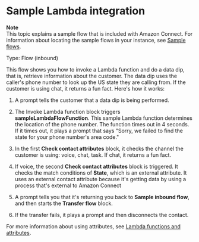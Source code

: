 # Sample Lambda integration<a name="sample-lambda-integration"></a>

**Note**  
This topic explains a sample flow that is included with Amazon Connect\. For information about locating the sample flows in your instance, see [Sample flows](contact-flow-samples.md)\. 

Type: Flow \(inbound\)

This flow shows you how to invoke a Lambda function and do a data dip, that is, retrieve information about the customer\. The data dip uses the caller's phone number to look up the US state they are calling from\. If the customer is using chat, it returns a fun fact\. Here's how it works:

1. A prompt tells the customer that a data dip is being performed\. 

1. The Invoke Lambda function block triggers **sampleLambdaFlowFunction**\. This sample Lambda function determines the location of the phone number\. The function times out in 4 seconds\. If it times out, it plays a prompt that says "Sorry, we failed to find the state for your phone number's area code\." 

1. In the first **Check contact attributes** block, it checks the channel the customer is using: voice, chat, task\. If chat, it returns a fun fact\. 

1. If voice, the second **Check contact attributes** block is triggered\. It checks the match conditions of **State**, which is an external attribute\. It uses an external contact attribute because it's getting data by using a process that's external to Amazon Connect

1. A prompt tells you that it's returning you back to **Sample inbound flow**, and then starts the **Transfer flow** block\. 

1. If the transfer fails, it plays a prompt and then disconnects the contact\. 



For more information about using attributes, see [Lambda functions and attributes](attribs-with-lambda.md)\.